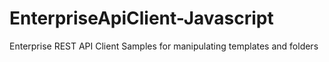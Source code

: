 # EnterpriseApiClient-Javascript
Enterprise REST API Client Samples for manipulating templates and folders
